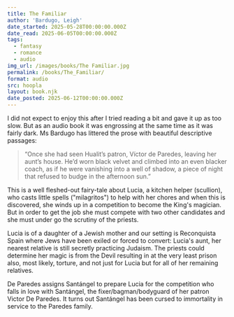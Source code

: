 ```yaml
---
title: The Familiar
author: 'Bardugo, Leigh'
date_started: 2025-05-28T00:00:00.000Z
date_read: 2025-06-05T00:00:00.000Z
tags:
  - fantasy
  - romance
  - audio
img_url: /images/books/The Familiar.jpg
permalink: /books/The_Familiar/
format: audio
src: hoopla
layout: book.njk
date_posted: 2025-06-12T00:00:00.000Z
---
```

I did not expect to enjoy this after I tried reading a bit and gave it up as too slow.  But as an audio book it was engrossing at the same time as it was fairly dark. Ms Bardugo has littered the prose with beautiful descriptive passages:
<blockquote>
“Once she had seen Hualit’s patron, Víctor de Paredes, leaving her aunt’s house. He’d worn black velvet and climbed into an even blacker coach, as if he were vanishing into a well of shadow, a piece of night that refused to budge in the afternoon sun.”
</blockquote>
This is a well fleshed-out fairy-tale about Lucia, a kitchen helper (scullion), who casts little spells ("milagritos") to help with her chores and when this is discovered, she winds up in a competition to become the King's magician. But in order to get the job she must compete with two other candidates and she must under go the scrutiny of the priests. 

Lucia is of a daughter of a Jewish mother and our setting is Reconquista Spain where Jews have been exiled or forced to convert: Lucia's aunt, her nearest relative is still secretly practicing Judaism. The priests could determine her magic is from the Devil resulting in at the very least prison also, most likely, torture, and not just for Lucia but for all of her remaining relatives.
 
De Paredes assigns Santángel to prepare Lucia for the competition who falls in love with Santángel, the fixer/bagman/bodyguard of her patron Victor De Paredes.  It turns out Santángel has been cursed to immortality in service to the Paredes family. 
